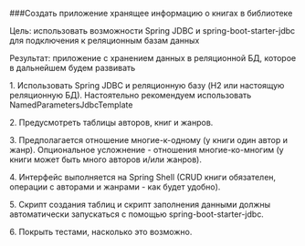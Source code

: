 ###Создать приложение хранящее информацию о книгах в библиотеке
<p>
Цель: использовать возможности Spring JDBC и spring-boot-starter-jdbc для подключения к реляционным базам данных 
<p>
Результат: приложение с хранением данных в реляционной БД, которое в дальнейшем будем развивать
<p>
1. Использовать Spring JDBC и реляционную базу (H2 или настоящую реляционную БД). Настоятельно рекомендуем использовать NamedParametersJdbcTemplate<p>
2. Предусмотреть таблицы авторов, книг и жанров.<p>
3. Предполагается отношение многие-к-одному (у книги один автор и жанр). Опциональное усложнение - отношения многие-ко-многим (у книги может быть много авторов и/или жанров).<p>
4. Интерфейс выполняется на Spring Shell (CRUD книги обязателен, операции с авторами и жанрами - как будет удобно).<p>
5. Скрипт создания таблиц и скрипт заполнения данными должны автоматически запускаться
с помощью spring-boot-starter-jdbc.<p>
6. Покрыть тестами, насколько это возможно.<p>